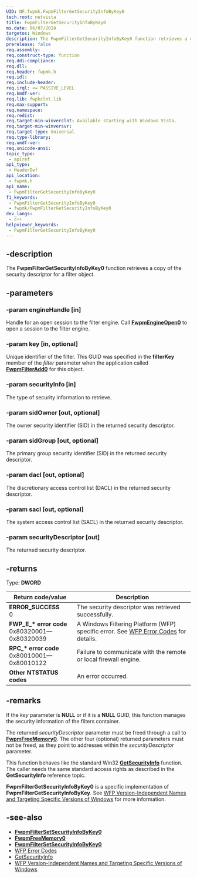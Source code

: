 ```yaml
---
UID: NF:fwpmk.FwpmFilterGetSecurityInfoByKey0
tech.root: netvista
title: FwpmFilterGetSecurityInfoByKey0
ms.date: 06/07/2024
targetos: Windows
description: The FwpmFilterGetSecurityInfoByKey0 function retrieves a copy of the security descriptor for a filter object.
prerelease: false
req.assembly: 
req.construct-type: function
req.ddi-compliance: 
req.dll: 
req.header: fwpmk.h
req.idl: 
req.include-header: 
req.irql: <= PASSIVE_LEVEL
req.kmdf-ver: 
req.lib: fwpkclnt.lib
req.max-support: 
req.namespace: 
req.redist: 
req.target-min-winverclnt: Available starting with Windows Vista.
req.target-min-winversvr: 
req.target-type: Universal
req.type-library: 
req.umdf-ver: 
req.unicode-ansi: 
topic_type:
 - apiref
api_type:
 - HeaderDef
api_location:
 - fwpmk.h
api_name:
 - FwpmFilterGetSecurityInfoByKey0
f1_keywords:
 - FwpmFilterGetSecurityInfoByKey0
 - fwpmk/FwpmFilterGetSecurityInfoByKey0
dev_langs:
 - c++
helpviewer_keywords:
 - FwpmFilterGetSecurityInfoByKey0
---
```


## -description

The **FwpmFilterGetSecurityInfoByKey0** function retrieves a copy of the security descriptor for a filter object.

## -parameters

### -param engineHandle [in]

Handle for an open session to the filter engine. Call **[FwpmEngineOpen0](nf-fwpmk-fwpmengineopen0.md)** to open a session to the filter engine.

### -param key [in, optional]

Unique identifier of the filter. This GUID was specified in the **filterKey** member of the *filter* parameter when the application called **[FwpmFilterAdd0](nf-fwpmk-fwpmfilteradd0.md)** for this object.

### -param securityInfo [in]

The type of security information to retrieve.

### -param sidOwner [out, optional]

The owner security identifier (SID) in the returned security descriptor.

### -param sidGroup [out, optional]

The primary group security identifier (SID) in the returned security descriptor.

### -param dacl [out, optional]

The discretionary access control list (DACL) in the returned security descriptor.

### -param sacl [out, optional]

The system access control list (SACL) in the returned security descriptor.

### -param securityDescriptor [out]

The returned security descriptor.

## -returns

Type: **DWORD**

| Return code/value | Description |
|---|---|
| **ERROR_SUCCESS**<br>0 | The security descriptor was retrieved successfully. |
| **FWP_E_\* error code**<br>0x80320001—0x80320039 | A Windows Filtering Platform (WFP) specific error. See [WFP Error Codes](/windows/win32/fwp/wfp-error-codes) for details. |
| **RPC_\* error code**<br>0x80010001—0x80010122 | Failure to communicate with the remote or local firewall engine. |
| **Other NTSTATUS codes** | An error occurred. |

## -remarks

If the *key* parameter is **NULL** or if it is a **NULL** GUID, this function manages the security information of the filters container.

The returned *securityDescriptor* parameter must be freed through a call to **[FwpmFreeMemory0](nf-fwpmk-fwpmfreememory0.md)**. The other four (optional) returned parameters must not be freed, as they point to addresses within the *securityDescriptor* parameter.

This function behaves like the standard Win32 **[GetSecurityInfo](/windows/desktop/api/aclapi/nf-aclapi-getsecurityinfo)** function. The caller needs the same standard access rights as described in the **GetSecurityInfo** reference topic.

**FwpmFilterGetSecurityInfoByKey0** is a specific implementation of **FwpmFilterGetSecurityInfoByKey**. See [WFP Version-Independent Names and Targeting Specific Versions of Windows](/windows/desktop/FWP/wfp-version-independent-names-and-targeting-specific-versions-of-windows) for more information.

## -see-also

- **[FwpmFilterSetSecurityInfoByKey0](nf-fwpmk-fwpmfiltersetsecurityinfobykey0.md)**
- **[FwpmFreeMemory0](nf-fwpmk-fwpmfreememory0.md)**
- **[FwpmFilterSetSecurityInfoByKey0](nf-fwpmk-fwpmfiltersetsecurityinfobykey0.md)**
- [WFP Error Codes](/windows/win32/fwp/wfp-error-codes)
- [GetSecurityInfo](/windows/desktop/api/aclapi/nf-aclapi-getsecurityinfo)
- [WFP Version-Independent Names and Targeting Specific Versions of Windows](/windows/desktop/FWP/wfp-version-independent-names-and-targeting-specific-versions-of-windows)
